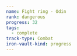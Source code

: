 ```yaml
---
name: Fight ring - Odin
rank: dangerous
progress: 32
tags:
  - complete
track-type: Combat
iron-vault-kind: progress
---
```



```iron-vault-track
```

